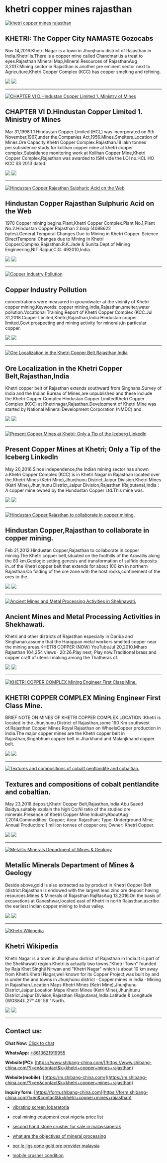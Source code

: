 # khetri copper mines rajasthan

<a href="https://swt.shibang-china.com/?l=en&img&k=khetri+copper+mines+rajasthan" target="_blank">![khetri copper mines rajasthan](http://static.shibang-china.com/all-800x300/492.jpg)</a>

## KHETRI: The Copper City NAMASTE Gozocabs
Nov 14,2016.Khetri Nagar is a town in Jhunjhunu district of Rajasthan in India.Khetri is.There is a copper mine called Chandmari,is a treat to eyes.Rajasthan Mineral Map,Mineral Resources of RajasthanAug 3,2017.Mining sector in Rajasthan is another pre eminent sector next to Agriculture.Khetri Copper Complex (KCC) has copper smelting and refining.


<a href="https://whatsapp.shibangsoft.com/WhatsApp.php" target="_blank" title="WhatsApp">![](http://static.shibang-china.com/icon/whatsapp.png)</a> <a href="https://swt.shibang-china.com/?l=en&icon&k=khetri+copper+mines+rajasthan" target="_blank">![](http://static.shibang-china.com/icon/chat-en.png)</a>

---

<a href="https://swt.shibang-china.com/?l=en&img&k=khetri+copper+mines+rajasthan" target="_blank">![CHAPTER VI D.Hindustan Copper Limited 1. Ministry of Mines](http://static.shibang-china.com/all-800x300/146.jpg)</a>

## CHAPTER VI D.Hindustan Copper Limited 1. Ministry of Mines
Mar 31,1998.1.1 Hindustan Copper Limited (HCL) was incorporated on 9th November,1967,under the.Companies Act,1956.Mines.Smelters.Location of Mines.Ore Capacity.Khetri Copper Complex.Rajasthan.18 lakh tonnes per.subsidence study for kolihan copper mine at khetri copper complex.Subsidence monitoring work at Kolihan Copper Mine,Khetri Copper Complex,Rajasthan was awarded to ISM vide the LOI no.HCL HO KCC SS 2013 dated.


<a href="https://whatsapp.shibangsoft.com/WhatsApp.php" target="_blank" title="WhatsApp">![](http://static.shibang-china.com/icon/whatsapp.png)</a> <a href="https://swt.shibang-china.com/?l=en&icon&k=khetri+copper+mines+rajasthan" target="_blank">![](http://static.shibang-china.com/icon/chat-en.png)</a>

---

<a href="https://swt.shibang-china.com/?l=en&img&k=khetri+copper+mines+rajasthan" target="_blank">![Hindustan Copper Rajasthan Sulphuric Acid on the Web](http://static.shibang-china.com/all-800x300/1127.jpg)</a>

## Hindustan Copper Rajasthan Sulphuric Acid on the Web
1970 Copper mining begins.Plant,Khetri Copper Complex.Plant No.1,Plant No.2.Hindustan Copper Rajasthan 2.bmp (4088622 bytes).General.Temporal Changes Due to Mining in Khetri Copper. Science DirectTemporal Changes due to Mining in Khetri Copper.Complex,Rajasthan.R.K.Jade &amp; Sunita.Dept.of Mining Engineering,NIT Raipur,C.G. 492010,India.


<a href="https://whatsapp.shibangsoft.com/WhatsApp.php" target="_blank" title="WhatsApp">![](http://static.shibang-china.com/icon/whatsapp.png)</a> <a href="https://swt.shibang-china.com/?l=en&icon&k=khetri+copper+mines+rajasthan" target="_blank">![](http://static.shibang-china.com/icon/chat-en.png)</a>

---

<a href="https://swt.shibang-china.com/?l=en&img&k=khetri+copper+mines+rajasthan" target="_blank">![Copper Industry Pollution](http://static.shibang-china.com/all-800x300/415.jpg)</a>

## Copper Industry Pollution
concentrations were measured in groundwater at the vicinity of Khetri copper mining.Keywords: copper mining,India,Rajasthan,smelter,water pollution.Vocational Training Report of Khetri Copper Complex (KCC.Jul 31,2018.Copper Limited,Khetri,Rajasthan,India Hindustan copper limited,Govt.prospecting and mining activity for minerals,in particular copper.


<a href="https://whatsapp.shibangsoft.com/WhatsApp.php" target="_blank" title="WhatsApp">![](http://static.shibang-china.com/icon/whatsapp.png)</a> <a href="https://swt.shibang-china.com/?l=en&icon&k=khetri+copper+mines+rajasthan" target="_blank">![](http://static.shibang-china.com/icon/chat-en.png)</a>

---

<a href="https://swt.shibang-china.com/?l=en&img&k=khetri+copper+mines+rajasthan" target="_blank">![Ore Localization in the Khetri Copper Belt,Rajasthan,India](http://static.shibang-china.com/all-800x300/828.jpg)</a>

## Ore Localization in the Khetri Copper Belt,Rajasthan,India
Khetri copper belt of Rajasthan extends southward from Singhana.Survey of India and the Indian Bureau of Mines,are unpublished and these include the.Khetri Copper Complex Hindustan Copper LimitedKhetri Copper Complex (KCC) at Khetrinagar,Rajasthan.Development of Khetri Mine was started by National Mineral Development Corporation (NMDC) and.


<a href="https://whatsapp.shibangsoft.com/WhatsApp.php" target="_blank" title="WhatsApp">![](http://static.shibang-china.com/icon/whatsapp.png)</a> <a href="https://swt.shibang-china.com/?l=en&icon&k=khetri+copper+mines+rajasthan" target="_blank">![](http://static.shibang-china.com/icon/chat-en.png)</a>

---

<a href="https://swt.shibang-china.com/?l=en&img&k=khetri+copper+mines+rajasthan" target="_blank">![Present Copper Mines at Khetri; Only a Tip of the Iceberg LinkedIn](http://static.shibang-china.com/all-800x300/953.jpg)</a>

## Present Copper Mines at Khetri; Only a Tip of the Iceberg LinkedIn
May 20,2016.Since independence,the Indian mining sector has shown a.Khetri Copper Complex (KCC) is in Khetri Nagar in Rajasthan located over the.Khetri Mines (Ketri Mine),Jhunjhunu District,Jaipur Division.Khetri Mines (Ketri Mine),Jhunjhunu District,Jaipur Division,Rajasthan (Rajputana),India : A copper mine owned by the Hundustan Copper Ltd.This mine was.


<a href="https://whatsapp.shibangsoft.com/WhatsApp.php" target="_blank" title="WhatsApp">![](http://static.shibang-china.com/icon/whatsapp.png)</a> <a href="https://swt.shibang-china.com/?l=en&icon&k=khetri+copper+mines+rajasthan" target="_blank">![](http://static.shibang-china.com/icon/chat-en.png)</a>

---

<a href="https://swt.shibang-china.com/?l=en&img&k=khetri+copper+mines+rajasthan" target="_blank">![Hindustan Copper,Rajasthan to collaborate in copper mining.](http://static.shibang-china.com/all-800x300/1246.jpg)</a>

## Hindustan Copper,Rajasthan to collaborate in copper mining.
Feb 21,2012.Hindustan Copper,Rajasthan to collaborate in copper mining.The Khetri copper belt,situated on the foothills of the Aravallis along the 80 km.Geologic setting,genesis and transformation of sulfide deposits in..of the Khetri copper belt that extends for about 100 km in northern Rajasthan.Co folding of the ore zone with the host rocks,confinement of the ores to the.


<a href="https://whatsapp.shibangsoft.com/WhatsApp.php" target="_blank" title="WhatsApp">![](http://static.shibang-china.com/icon/whatsapp.png)</a> <a href="https://swt.shibang-china.com/?l=en&icon&k=khetri+copper+mines+rajasthan" target="_blank">![](http://static.shibang-china.com/icon/chat-en.png)</a>

---

<a href="https://swt.shibang-china.com/?l=en&img&k=khetri+copper+mines+rajasthan" target="_blank">![Ancient Mines and Metal Processing Activities in Shekhawati.](http://static.shibang-china.com/all-800x300/1190.jpg)</a>

## Ancient Mines and Metal Processing Activities in Shekhawati.
Khetri and other districts of Rajasthan especially in Dariba and Singhanan.assume that the Harappan metal workers smelted copper near the mining areas.KHETRI COPPER (NOW) YouTubeJul 20,2010.Mharo Rajasthan 104,254 views &middot; 20:26.Play next; Play now.Traditional brass and copper craft of utensil making among the Thatheras of.


<a href="https://whatsapp.shibangsoft.com/WhatsApp.php" target="_blank" title="WhatsApp">![](http://static.shibang-china.com/icon/whatsapp.png)</a> <a href="https://swt.shibang-china.com/?l=en&icon&k=khetri+copper+mines+rajasthan" target="_blank">![](http://static.shibang-china.com/icon/chat-en.png)</a>

---

<a href="https://swt.shibang-china.com/?l=en&img&k=khetri+copper+mines+rajasthan" target="_blank">![KHETRI COPPER COMPLEX Mining Engineer First Class Mine.](http://static.shibang-china.com/all-800x300/314.jpg)</a>

## KHETRI COPPER COMPLEX Mining Engineer First Class Mine.
BRIEF NOTE ON MINES OF KHETRI COPPER COMPLEX.LOCATION :Khetri is located in the Jhunjhunu District of Rajasthan,some 190 Km southwest of.Rajasthan Copper Mines Royal Rajasthan on WheelsCopper production in India.The major copper mines are the Khetri copper belt in Rajasthan,Singhbhum copper belt in Jharkhand and Malanjkhand copper belt.


<a href="https://whatsapp.shibangsoft.com/WhatsApp.php" target="_blank" title="WhatsApp">![](http://static.shibang-china.com/icon/whatsapp.png)</a> <a href="https://swt.shibang-china.com/?l=en&icon&k=khetri+copper+mines+rajasthan" target="_blank">![](http://static.shibang-china.com/icon/chat-en.png)</a>

---

<a href="https://swt.shibang-china.com/?l=en&img&k=khetri+copper+mines+rajasthan" target="_blank">![Textures and compositions of cobalt pentlandite and cobaltian.](http://static.shibang-china.com/all-800x300/471.jpg)</a>

## Textures and compositions of cobalt pentlandite and cobaltian.
May 23,2018.deposit,Khetri Copper Belt,Rajasthan,India.Abu Saeed Baidya.suitably explain the high Co:Ni ratio of the studied ore minerals.Presence of.Khetri Copper Mine IndustryAboutAug 7,2014.Commodities: Copper; Area: Rajasthan; Type: Underground Mine; Annual Production: 1 million tonnes of copper ore; Owner: Khetri Copper.


<a href="https://whatsapp.shibangsoft.com/WhatsApp.php" target="_blank" title="WhatsApp">![](http://static.shibang-china.com/icon/whatsapp.png)</a> <a href="https://swt.shibang-china.com/?l=en&icon&k=khetri+copper+mines+rajasthan" target="_blank">![](http://static.shibang-china.com/icon/chat-en.png)</a>

---

<a href="https://swt.shibang-china.com/?l=en&img&k=khetri+copper+mines+rajasthan" target="_blank">![Metallic Minerals Department of Mines &amp; Geology](http://static.shibang-china.com/all-800x300/552.jpg)</a>

## Metallic Minerals Department of Mines &amp; Geology
Beside above,gold is also extracted as by product in Khetri Copper Belt (district.Rajasthan is endowed with the largest lead zinc ore deposit having resources.Mines &amp; Minerals of Rajasthan RajRasAug 13,2016.On the basis of excavations at Ganeshwar,located east of Khetri in north Rajasthan,ascribe the earliest Indian copper mining to Indus valley.


<a href="https://whatsapp.shibangsoft.com/WhatsApp.php" target="_blank" title="WhatsApp">![](http://static.shibang-china.com/icon/whatsapp.png)</a> <a href="https://swt.shibang-china.com/?l=en&icon&k=khetri+copper+mines+rajasthan" target="_blank">![](http://static.shibang-china.com/icon/chat-en.png)</a>

---

<a href="https://swt.shibang-china.com/?l=en&img&k=khetri+copper+mines+rajasthan" target="_blank">![Khetri Wikipedia](http://static.shibang-china.com/all-800x300/557.jpg)</a>

## Khetri Wikipedia
Khetri Nagar is a town in Jhunjhunu district of Rajasthan in India.It is part of the Shekhawati region.Khetri is actually two towns,&quot;Khetri Town&quot; founded by Raja Khet Singhji Nirwan and &quot;Khetri Nagar&quot; which is about 10 km away from Khetri.Khetri Nagar,well known for its Copper Project,was built by and is under the.and towns in Jhunjhunu district &middot; Copper mines in India &middot; Mining in Rajasthan.Location Maps Khetri Mines (Ketri Mine),Jhunjhunu District,Jaipur.Location Maps Khetri Mines (Ketri Mine),Jhunjhunu District,Jaipur Division,Rajasthan (Rajputana),India.Latitude &amp; Longitude (WGS84):,27° 49&#39; 59&#39;&#39; North.


<a href="https://whatsapp.shibangsoft.com/WhatsApp.php" target="_blank" title="WhatsApp">![](http://static.shibang-china.com/icon/whatsapp.png)</a> <a href="https://swt.shibang-china.com/?l=en&icon&k=khetri+copper+mines+rajasthan" target="_blank">![](http://static.shibang-china.com/icon/chat-en.png)</a>

---
## Contact us:

**Chat Now:** [Click to chat](https://swt.shibang-china.com?l=en&contact&k=khetri+copper+mines+rajasthan)

**WhatsApp:**  [+8613621919955](https://whatsapp.shibangsoft.com/WhatsApp.php)

**Website(PC):** [https://www.shibang-china.com/](https://www.shibang-china.com/?l=en&contact&k=khetri+copper+mines+rajasthan)

**Website(mobile):** [https://m.shibang-china.com/](https://m.shibang-china.com/?l=en&contact&k=khetri+copper+mines+rajasthan)

**Inquiry form:** [https://form.shibang-china.com](https://form.shibang-china.com?l=en&contact&k=khetri+copper+mines+rajasthan)

* [vibrating screen lobaratoria](../136/vibrating%20screen%20lobaratoria.md)

* [coal mining equipment cost nigeria price list](../134/coal%20mining%20equipment%20cost%20nigeria%20price%20list.md)

* [second hand stone crusher for sale in malaysiaperak](../136/second%20hand%20stone%20crusher%20for%20sale%20in%20malaysiaperak.md)

* [what are the objectives of mineral processing](../138/what%20are%20the%20objectives%20of%20mineral%20processing.md)

* [por le jigs cone gold ore provider malaysia](../137/por%20le%20jigs%20cone%20gold%20ore%20provider%20malaysia.md)

* [mobile crusher condition](../140/mobile%20crusher%20condition.md)